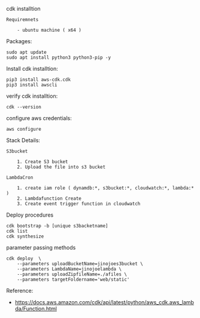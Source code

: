 cdk installtion

    Requiremnets

        - ubuntu machine ( x64 )

Packages:
        
    sudo apt update
    sudo apt install python3 python3-pip -y
    
Install cdk installtion:
        
    pip3 install aws-cdk.cdk 
    pip3 install awscli

verify cdk installtion:

    cdk --version

configure aws credentials:

    aws configure

Stack Details:
    
    S3bucket

        1. Create S3 bucket
        2. Upload the file into s3 bucket

    LambdaCron

        1. create iam role ( dynamdb:*, s3bucket:*, cloudwatch:*, lambda:* )
        2. Lambdafunction Create
        3. Create event trigger function in cloudwatch


Deploy procedures
    
    cdk bootstrap -b [unique s3backetname] 
    cdk list
    cdk synthesize  

parameter passing methods

    cdk deploy  \
        --parameters uploadBucketName=jinojoes3bucket \
        --parameters LambdaName=jinojoelambda \
        --parameters uploadZipfileName=./afiles \
        --parameters targetFoldername='web/static'

Reference: 

- https://docs.aws.amazon.com/cdk/api/latest/python/aws_cdk.aws_lambda/Function.html
